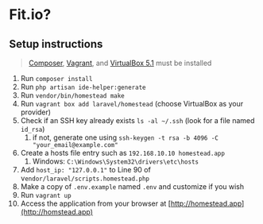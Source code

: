 # Fit.io?

## Setup instructions
> [Composer](https://getcomposer.org/download/),
> [Vagrant](https://www.vagrantup.com/downloads.html), and
> [VirtualBox 5.1](https://www.virtualbox.org/wiki/Downloads) must be installed
1. Run `composer install`
1. Run `php artisan ide-helper:generate`
1. Run `vendor/bin/homestead make`
1. Run `vagrant box add laravel/homestead` (choose VirtualBox as your provider)
1. Check if an SSH key already exists `ls -al ~/.ssh` (look for a file named `id_rsa`)
    1. if not, generate one using `ssh-keygen -t rsa -b 4096 -C "your_email@example.com"`
1. Create a hosts file entry such as `192.168.10.10 homestead.app`
    1. Windows: `C:\Windows\System32\drivers\etc\hosts`
1. Add `host_ip: "127.0.0.1"` to Line 90 of v`endor/laravel/scripts.homestead.php`
1. Make a copy of `.env.example` named `.env` and customize if you wish
1. Run `vagrant up`
1. Access the application from your browser at [http://homestead.app](http://homstead.app)
